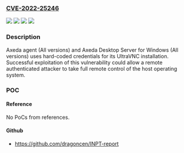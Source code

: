### [CVE-2022-25246](https://cve.mitre.org/cgi-bin/cvename.cgi?name=CVE-2022-25246)
![](https://img.shields.io/static/v1?label=Product&message=Axeda%20Desktop%20Server%20for%20Windows&color=blue)
![](https://img.shields.io/static/v1?label=Product&message=Axeda%20agent&color=blue)
![](https://img.shields.io/static/v1?label=Version&message=%3D%20All%20Versions%20&color=brighgreen)
![](https://img.shields.io/static/v1?label=Vulnerability&message=CWE-798%20Use%20of%20Hard-coded%20Credentials&color=brighgreen)

### Description

Axeda agent (All versions) and Axeda Desktop Server for Windows (All versions) uses hard-coded credentials for its UltraVNC installation. Successful exploitation of this vulnerability could allow a remote authenticated attacker to take full remote control of the host operating system.

### POC

#### Reference
No PoCs from references.

#### Github
- https://github.com/dragoncen/INPT-report

